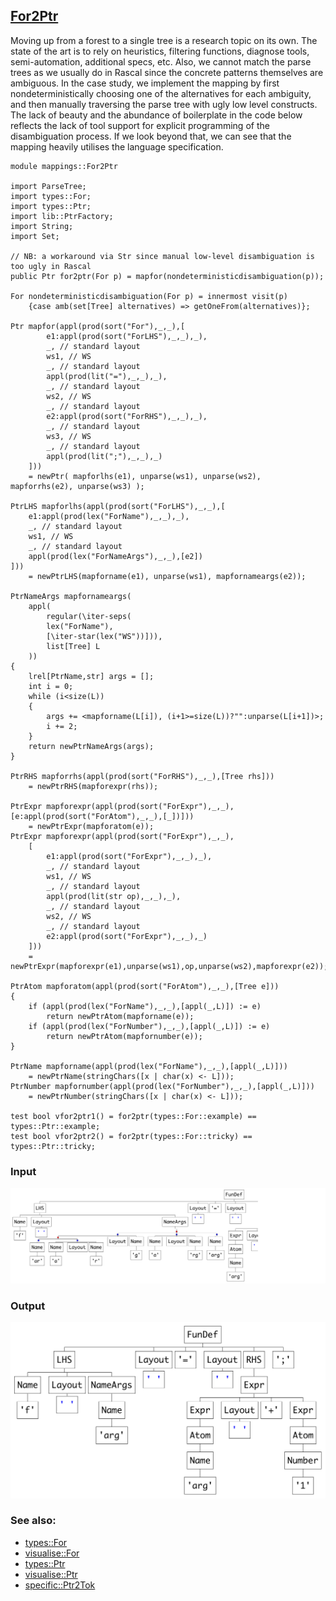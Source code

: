 ## [For2Ptr](https://github.com/grammarware/bx-parsing/blob/master/src/mappings/For2Ptr.rsc)

Moving up from a forest to a single tree is a research topic on its own.
The state of the art is to rely on heuristics, filtering functions, diagnose tools,
semi-automation, additional specs, etc.
Also, we cannot match the parse trees as we usually do in Rascal since the concrete patterns
themselves are ambiguous. In the case study, we implement the mapping by first nondeterministically
choosing one of the alternatives for each ambiguity, and then manually traversing the parse tree
with ugly low level constructs.
The lack of beauty and the abundance of boilerplate in the code below reflects the lack of
tool support for explicit programming of the disambiguation process.
If we look beyond that, we can see that the mapping heavily utilises the language specification.

```
module mappings::For2Ptr

import ParseTree;
import types::For;
import types::Ptr;
import lib::PtrFactory;
import String;
import Set;

// NB: a workaround via Str since manual low-level disambiguation is too ugly in Rascal
public Ptr for2ptr(For p) = mapfor(nondeterministicdisambiguation(p));

For nondeterministicdisambiguation(For p) = innermost visit(p)
    {case amb(set[Tree] alternatives) => getOneFrom(alternatives)};

Ptr mapfor(appl(prod(sort("For"),_,_),[
        e1:appl(prod(sort("ForLHS"),_,_),_),
        _, // standard layout
        ws1, // WS
        _, // standard layout
        appl(prod(lit("="),_,_),_),
        _, // standard layout
        ws2, // WS
        _, // standard layout
        e2:appl(prod(sort("ForRHS"),_,_),_),
        _, // standard layout
        ws3, // WS
        _, // standard layout
        appl(prod(lit(";"),_,_),_)
    ]))
    = newPtr( mapforlhs(e1), unparse(ws1), unparse(ws2), mapforrhs(e2), unparse(ws3) );

PtrLHS mapforlhs(appl(prod(sort("ForLHS"),_,_),[
    e1:appl(prod(lex("ForName"),_,_),_),
    _, // standard layout
    ws1, // WS
    _, // standard layout
    appl(prod(lex("ForNameArgs"),_,_),[e2])
]))
    = newPtrLHS(mapforname(e1), unparse(ws1), mapfornameargs(e2));

PtrNameArgs mapfornameargs(
    appl(
        regular(\iter-seps(
        lex("ForName"),
        [\iter-star(lex("WS"))])),
        list[Tree] L
    ))
{
    lrel[PtrName,str] args = [];
    int i = 0;
    while (i<size(L))
    {
        args += <mapforname(L[i]), (i+1>=size(L))?"":unparse(L[i+1])>;
        i += 2;
    }
    return newPtrNameArgs(args);
}
    
PtrRHS mapforrhs(appl(prod(sort("ForRHS"),_,_),[Tree rhs]))
    = newPtrRHS(mapforexpr(rhs)); 

PtrExpr mapforexpr(appl(prod(sort("ForExpr"),_,_),[e:appl(prod(sort("ForAtom"),_,_),[_])]))
    = newPtrExpr(mapforatom(e));
PtrExpr mapforexpr(appl(prod(sort("ForExpr"),_,_),
    [
        e1:appl(prod(sort("ForExpr"),_,_),_),
        _, // standard layout
        ws1, // WS
        _, // standard layout
        appl(prod(lit(str op),_,_),_),
        _, // standard layout
        ws2, // WS
        _, // standard layout
        e2:appl(prod(sort("ForExpr"),_,_),_)
    ]))
    = newPtrExpr(mapforexpr(e1),unparse(ws1),op,unparse(ws2),mapforexpr(e2));

PtrAtom mapforatom(appl(prod(sort("ForAtom"),_,_),[Tree e]))
{
    if (appl(prod(lex("ForName"),_,_),[appl(_,L)]) := e)
        return newPtrAtom(mapforname(e));
    if (appl(prod(lex("ForNumber"),_,_),[appl(_,L)]) := e)
        return newPtrAtom(mapfornumber(e));
}

PtrName mapforname(appl(prod(lex("ForName"),_,_),[appl(_,L)]))
    = newPtrName(stringChars([x | char(x) <- L]));
PtrNumber mapfornumber(appl(prod(lex("ForNumber"),_,_),[appl(_,L)]))
    = newPtrNumber(stringChars([x | char(x) <- L]));

test bool vfor2ptr1() = for2ptr(types::For::example) == types::Ptr::example;
test bool vfor2ptr2() = for2ptr(types::For::tricky) == types::Ptr::tricky;
```

### Input

![Input](https://github.com/grammarware/bx-parsing/raw/master/img/For.png)

### Output

![Output](https://github.com/grammarware/bx-parsing/raw/master/img/Ptr.png)

### See also:
* [types::For](https://github.com/grammarware/bx-parsing/blob/master/src/types/For.rsc)
* [visualise::For](https://github.com/grammarware/bx-parsing/blob/master/src/visualise/For.rsc)
* [types::Ptr](https://github.com/grammarware/bx-parsing/blob/master/src/types/Ptr.rsc)
* [visualise::Ptr](https://github.com/grammarware/bx-parsing/blob/master/src/visualise/Ptr.rsc)
* [specific::Ptr2Tok](https://github.com/grammarware/bx-parsing/blob/master/src/specific/Ptr2Tok.rsc)
